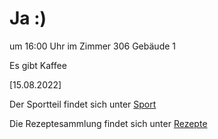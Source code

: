 
# Ja :)


um 16:00 Uhr im Zimmer 306 Gebäude 1

Es gibt Kaffee



<!---![image] Ein Bild vielleicht?als -->

[15.08.2022]


Der Sportteil findet sich unter [Sport](/sport.md)

Die Rezeptesammlung findet sich unter [Rezepte](/rezepte.md)


